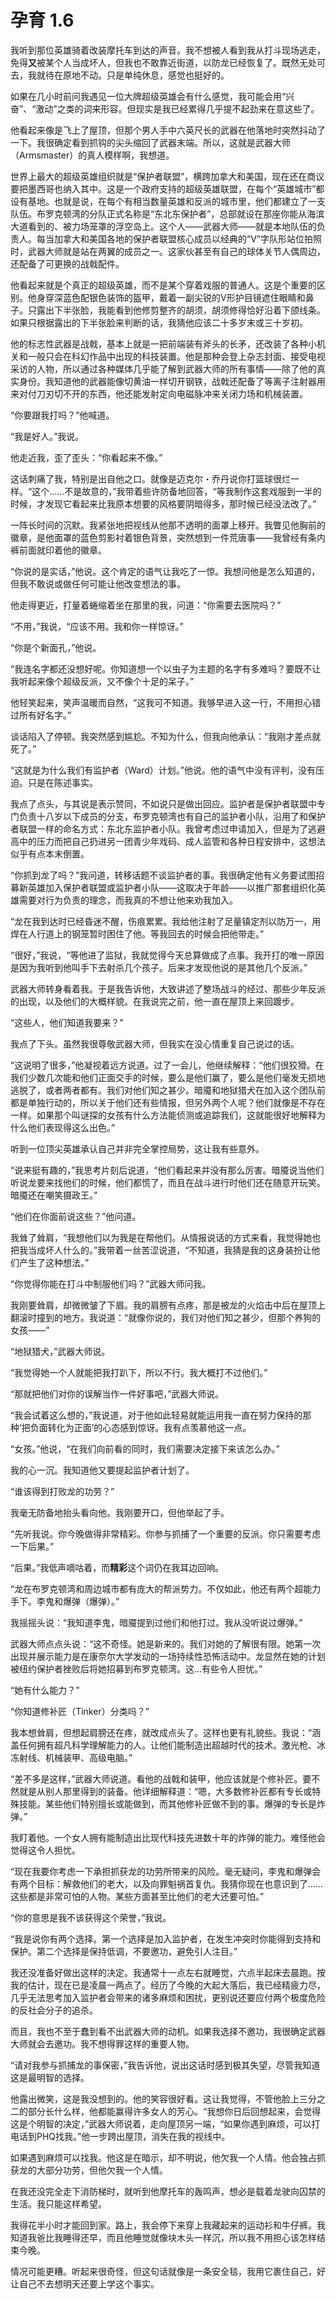 # 孕育 1.6

我听到那位英雄骑着改装摩托车到达的声音。我不想被人看到我从打斗现场逃走，免得**又**被某个人当成坏人，但我也不敢靠近街道，以防龙已经恢复了。既然无处可去，我就待在原地不动。只是单纯休息，感觉也挺好的。

如果在几小时前问我遇见一位大牌超级英雄会有什么感觉，我可能会用“兴奋”、“激动”之类的词来形容。但现实是我已经累得几乎提不起劲来在意这些了。

他看起来像是飞上了屋顶，但那个男人手中六英尺长的武器在他落地时突然抖动了一下。我很确定看到抓钩的尖头缩回了武器末端。所以，这就是武器大师（Armsmaster）的真人模样啊，我想道。

世界上最大的超级英雄组织就是“保护者联盟”，横跨加拿大和美国，现在还在商议要把墨西哥也纳入其中。这是一个政府支持的超级英雄联盟，在每个“英雄城市”都设有基地。也就是说，在每个有相当数量英雄和反派的城市里，他们都建立了一支队伍。布罗克顿湾的分队正式名称是“东北东保护者”，总部就设在那座你能从海滨大道看到的、被力场笼罩的浮空岛上。这个人——武器大师——就是本地队伍的负责人。每当加拿大和美国各地的保护者联盟核心成员以经典的“V”字队形站位拍照时，武器大师就是站在两翼的成员之一。这家伙甚至有自己的球体关节人偶周边，还配备了可更换的战戟配件。

他看起来就是个真正的超级英雄，而不是某个穿着戏服的普通人。这是个重要的区别。他身穿深蓝色配银色装饰的盔甲，戴着一副尖锐的V形护目镜遮住眼睛和鼻子。只露出下半张脸，我能看到他修剪整齐的胡须，胡须修得恰好沿着下颌线条。如果只根据露出的下半张脸来判断的话，我猜他应该二十多岁末或三十岁初。

他的标志性武器是战戟，基本上就是一把前端装有斧头的长矛，还改装了各种小机关和一般只会在科幻作品中出现的科技装置。他是那种会登上杂志封面、接受电视采访的人物，所以通过各种媒体几乎能了解到武器大师的所有事情——除了他的真实身份。我知道他的武器能像切黄油一样切开钢铁，战戟还配备了等离子注射器用来对付刀刃切不开的东西，他还能发射定向电磁脉冲来关闭力场和机械装置。

“你要跟我打吗？”他喊道。

“我是好人。”我说。

他走近我，歪了歪头：“你看起来不像。”

这话刺痛了我，特别是出自他之口。就像是迈克尔・乔丹说你打篮球很烂一样。“这个……不是故意的，”我带着些许防备地回答，“等我制作这套戏服到一半的时候，才发现它看起来比我原本想要的风格要阴暗得多，那时候已经没法改了。”

一阵长时间的沉默。我紧张地把视线从他那不透明的面罩上移开。我瞥见他胸前的徽章，是他面罩的蓝色剪影衬着银色背景，突然想到一件荒唐事——我曾经有条内裤前面就印着他的徽章。

“你说的是实话，”他说。这个肯定的语气让我吃了一惊。我想问他是怎么知道的，但我不敢说或做任何可能让他改变想法的事。

他走得更近，打量着蜷缩着坐在那里的我，问道：“你需要去医院吗？”

“不用，”我说，“应该不用。我和你一样惊讶。”

“你是个新面孔，”他说。

“我连名字都还没想好呢。你知道想一个以虫子为主题的名字有多难吗？要既不让我听起来像个超级反派，又不像个十足的呆子。”

他轻笑起来，笑声温暖而自然，“这我可不知道。我够早进入这一行，不用担心错过所有好名字。”

谈话陷入了停顿。我突然感到尴尬。不知为什么，但我向他承认：“我刚才差点就死了。”

“这就是为什么我们有监护者（Ward）计划。”他说。他的语气中没有评判，没有压迫。只是在陈述事实。

我点了点头，与其说是表示赞同，不如说只是做出回应。监护者是保护者联盟中专门负责十八岁以下成员的分支，布罗克顿湾也有自己的监护者小队，沿用了和保护者联盟一样的命名方式：东北东监护者小队。我曾考虑过申请加入，但是为了逃避高中的压力而把自己扔进另一团青少年戏码、成人监管和各种日程安排中，这想法似乎有点本末倒置。

“你抓到龙了吗？”我问道，转移话题不谈监护者的事。我很确定他有义务要试图招募新英雄加入保护者联盟或监护者小队——这取决于年龄——以推广那套组织化英雄需要对行为负责的理念，而我真的不想让他来劝我加入。

“龙在我到达时已经昏迷不醒，伤痕累累。我给他注射了足量镇定剂以防万一，用焊在人行道上的钢笼暂时困住了他。等我回去的时候会把他带走。”

“很好，”我说，“等他进了监狱，我就觉得今天总算做成了点事。我开打的唯一原因是因为我听到他叫手下去射杀几个孩子。后来才发现他说的是其他几个反派。”

武器大师转身看着我。于是我告诉他，大致讲述了整场战斗的经过、那些少年反派的出现，以及他们的大概样貌。在我说完之前，他一直在屋顶上来回踱步。

“这些人，他们知道我要来？”

我点了下头。虽然我很尊敬武器大师，但我实在没心情重复自己说过的话。

“这说明了很多，”他凝视着远方说道。过了一会儿，他继续解释：“他们很狡猾。在我们少数几次能和他们正面交手的时候，要么是他们赢了，要么是他们毫发无损地逃脱了，或者两者都有。我们对他们知之甚少。暗魇和地狱猎犬在加入这个团队前都是单独行动的，所以关于他们还有些情报，但另外两个人呢？他们就像是不存在一样。如果那个叫谜探的女孩有什么方法能侦测或追踪我们，这就能很好地解释为什么他们表现得这么出色。”

听到一位顶尖英雄承认自己并非完全掌控局势，这让我有些意外。

“说来挺有趣的，”我思考片刻后说道，“他们看起来并没有那么厉害。暗魇说当他们听说龙要来找他们的时候，他们都慌了，而且在战斗进行时他们还在随意开玩笑。暗魇还在嘲笑摄政王。”

“他们在你面前说这些？”他问道。

我耸了耸肩，“我想他们以为我是在帮他们。从情报说话的方式来看，我觉得她也把我当成坏人什么的。”我带着一丝苦涩说道，“不知道，我猜是我的这身装扮让他们产生了这种想法。”

“你觉得你能在打斗中制服他们吗？”武器大师问我。

我刚要耸肩，却微微皱了下眉。我的肩膀有点疼，那是被龙的火焰击中后在屋顶上翻滚时撞到的地方。我说道：“就像你说的，我们对他们知之甚少，但那个养狗的女孩——”

“地狱猎犬，”武器大师说。

“我觉得她一个人就能把我打趴下，所以不行。我大概打不过他们。”

“那就把他们对你的误解当作一件好事吧，”武器大师说。

“我会试着这么想的，”我说道，对于他如此轻易就能运用我一直在努力保持的那种‘把负面转化为正面’的心态感到惊讶。我有点羡慕他这一点。

“女孩。”他说，“在我们向前看的同时，我们需要决定接下来该怎么办。”

我的心一沉。我知道他又要提起监护者计划了。

“谁该得到打败龙的功劳？”

我毫无防备地抬头看向他。我刚要开口，但他举起了手。

“先听我说。你今晚做得非常精彩。你参与抓捕了一个重要的反派。你只需要考虑一下后果。”

“后果。”我低声嘀咕着，而**精彩**这个词仍在我耳边回响。

“龙在布罗克顿湾和周边城市都有庞大的帮派势力。不仅如此，他还有两个超能力手下。李鬼和爆弹（爆弹）。”

我摇摇头说：“我知道李鬼，暗魇提到过他们和他打过。我从没听说过爆弹。”

武器大师点点头说：“这不奇怪。她是新来的。我们对她的了解很有限。她第一次出现并展示能力是在康奈尔大学发动的一场持续性恐怖活动中。龙显然在她的计划被纽约保护者挫败后将她招募到布罗克顿湾。这...有些令人担忧。”

“她有什么能力？”

“你知道修补匠（Tinker）分类吗？”

我本想耸肩，但想起肩膀还在疼，就改成点头了。这样也更有礼貌些。我说：“涵盖任何拥有超凡科学理解能力的人。让他们能制造出超越时代的技术。激光枪、冰冻射线、机械装甲、高级电脑。”

“差不多是这样，”武器大师说道。看他的战戟和装甲，他应该就是个修补匠。要不然就是从别人那里得到的装备。他详细解释道：“嗯，大多数修补匠都有专长或特殊技能。某些他们特别擅长或能做到，而其他修补匠做不到的事。爆弹的专长是炸弹。”

我盯着他。一个女人拥有能制造出比现代科技先进数十年的炸弹的能力。难怪他会觉得这令人担忧。

“现在我要你考虑一下承担抓获龙的功劳所带来的风险。毫无疑问，李鬼和爆弹会有两个目标：解救他们的老大，以及向罪魁祸首复仇。我猜你现在也意识到了……这些都是非常可怕的人物。某些方面甚至比他们的老大还要可怕。”

“你的意思是我不该获得这个荣誉，”我说。

“我是说你有两个选择。第一个选择是加入监护者，在发生冲突时你能得到支持和保护。第二个选择是保持低调，不要邀功，避免引人注目。”

我还没准备好做出这样的决定。我通常十一点左右就睡觉，六点半起床去晨跑。按我的估计，现在已是凌晨一两点了。经历了今晚的大起大落后，我已经精疲力尽，几乎无法思考加入监护者会带来的诸多麻烦和困扰，更别说还要应付两个极度危险的反社会分子的追杀。

而且，我也不至于蠢到看不出武器大师的动机。如果我选择不邀功，我很确定武器大师就会去邀功。我不想得罪这样的重要人物。

“请对我参与抓捕龙的事保密，”我告诉他，说出这话时感到极其失望，尽管我知道这是最明智的选择。

他露出微笑，这是我没想到的。他的笑容很好看。这让我觉得，不管他脸上三分之二的部分长什么样，他都能赢得许多女人的芳心。“我想你日后回想起来，会觉得这是个明智的决定，”武器大师说着，走向屋顶另一端，“如果你遇到麻烦，可以打电话到PHQ找我。”他一步跨出屋顶，消失在我的视线中。

如果遇到麻烦可以找我。他这是在暗示，却不明说，他欠我一个人情。他会独占抓获龙的大部分功劳，但他欠我一个人情。

在我还没完全走下消防梯时，就听到他摩托车的轰鸣声，想必是载着龙驶向囚禁的生活。我只能这样希望。

我得花半小时才能回到家。路上，我会停下来穿上我藏起来的运动衫和牛仔裤。我知道我爸比我睡得还早，而且他睡觉就像块木头一样沉，所以我不用担心该怎样结束今晚。

情况可能更糟。听起来很奇怪，但这句话就像是一条安全毯，我用它裹住自己，好让自己不去想明天还要上学这个事实。
